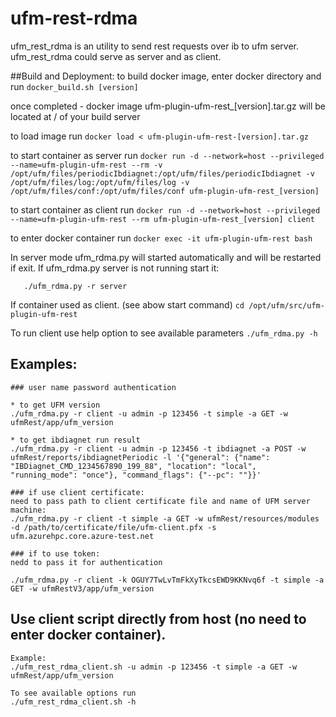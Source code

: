 # ufm-rest-rdma
ufm_rest_rdma is an utility to send rest requests over ib to ufm server.
ufm_rest_rdma could serve as server and as client.

##Build and Deployment:
to build docker image, enter docker directory and run
`docker_build.sh [version]`

once completed - docker image ufm-plugin-ufm-rest_[version].tar.gz
will be located at / of your build server

to load image run
`docker load < ufm-plugin-ufm-rest-[version].tar.gz`

to start container as server run
`docker run -d --network=host --privileged --name=ufm-plugin-ufm-rest --rm -v /opt/ufm/files/periodicIbdiagnet:/opt/ufm/files/periodicIbdiagnet -v /opt/ufm/files/log:/opt/ufm/files/log -v /opt/ufm/files/conf:/opt/ufm/files/conf ufm-plugin-ufm-rest_[version]`

to start container as client run
`docker run -d --network=host --privileged --name=ufm-plugin-ufm-rest --rm ufm-plugin-ufm-rest_[version] client`

to enter docker container run
`docker exec -it ufm-plugin-ufm-rest bash`

In server mode ufm_rdma.py will started automatically and will be restarted if exit.
If ufm_rdma.py server is not running start it:
```cd /opt/ufm/src/ufm-plugin-ufm-rest
   ./ufm_rdma.py -r server
```


If container used as client. (see abow start command)
`cd /opt/ufm/src/ufm-plugin-ufm-rest`

To run client use help option to see available parameters
`./ufm_rdma.py -h`

## Examples:
```
### user name password authentication

* to get UFM version
./ufm_rdma.py -r client -u admin -p 123456 -t simple -a GET -w ufmRest/app/ufm_version

* to get ibdiagnet run result
./ufm_rdma.py -r client -u admin -p 123456 -t ibdiagnet -a POST -w ufmRest/reports/ibdiagnetPeriodic -l '{"general": {"name": "IBDiagnet_CMD_1234567890_199_88", "location": "local", "running_mode": "once"}, "command_flags": {"--pc": ""}}'

### if use client certificate:
need to pass path to client certificate file and name of UFM server machine: 
./ufm_rdma.py -r client -t simple -a GET -w ufmRest/resources/modules -d /path/to/certificate/file/ufm-client.pfx -s ufm.azurehpc.core.azure-test.net

### if to use token:
nedd to pass it for authentication

./ufm_rdma.py -r client -k OGUY7TwLvTmFkXyTkcsEWD9KKNvq6f -t simple -a GET -w ufmRestV3/app/ufm_version
```

## Use client script directly from host (no need to enter docker container).
```
Example:
./ufm_rest_rdma_client.sh -u admin -p 123456 -t simple -a GET -w ufmRest/app/ufm_version

To see available options run
./ufm_rest_rdma_client.sh -h
```
